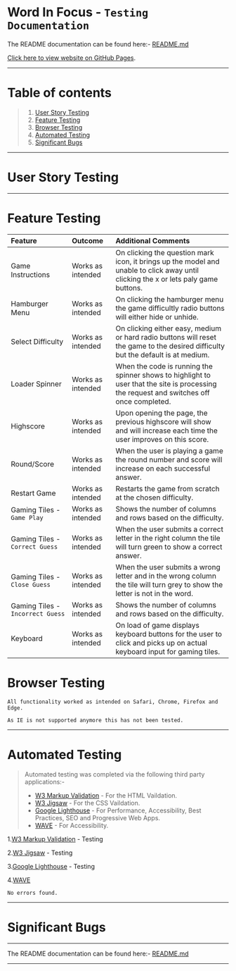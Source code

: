 # Word In Focus - `Testing Documentation`

The README documentation can be found here:- [README.md](./README.md)

[Click here to view website on GitHub Pages](https://tizron22.github.io/word-in-focus/).

---

# Table of contents

> 1.  [User Story Testing](#user-story-testing)
> 2.  [Feature Testing](#feature-testing)
> 3.  [Browser Testing](#browser-testing)
> 4.  [Automated Testing](#automated-testing)
> 5.  [Significant Bugs](#significant-bugs)

---

# User Story Testing

---

# Feature Testing

| Feature                          | Outcome           | Additional Comments                                                                                                                      |
| :------------------------------- | :---------------- | :--------------------------------------------------------------------------------------------------------------------------------------- |
| Game Instructions                | Works as intended | On clicking the question mark icon, it brings up the model and unable to click away until clicking the x or lets paly game buttons.      |
| Hamburger Menu                   | Works as intended | On clicking the hamburger menu the game difficultly radio buttons will either hide or unhide.                                            |
| Select Difficulty                | Works as intended | On clicking either easy, medium or hard radio buttons will reset the game to the desired difficulty but the default is at medium.        |
| Loader Spinner                   | Works as intended | When the code is running the spinner shows to highlight to user that the site is processing the request and switches off once completed. |
| Highscore                        | Works as intended | Upon opening the page, the previous highscore will show and will increase each time the user improves on this score.                     |
| Round/Score                      | Works as intended | When the user is playing a game the round number and score will increase on each successful answer.                                      |
| Restart Game                     | Works as intended | Restarts the game from scratch at the chosen difficulty.                                                                                 |
| Gaming Tiles - `Game Play`       | Works as intended | Shows the number of columns and rows based on the difficulty.                                                                            |
| Gaming Tiles - `Correct Guess`   | Works as intended | When the user submits a correct letter in the right column the tile will turn green to show a correct answer.                            |
| Gaming Tiles - `Close Guess`     | Works as intended | When the user submits a wrong letter and in the wrong column the tile will turn grey to show the letter is not in the word.              |
| Gaming Tiles - `Incorrect Guess` | Works as intended | Shows the number of columns and rows based on the difficulty.                                                                            |
| Keyboard                         | Works as intended | On load of game displays keyboard buttons for the user to click and picks up on actual keyboard input for gaming tiles.                  |

# Browser Testing

    All functionality worked as intended on Safari, Chrome, Firefox and Edge.

    As IE is not supported anymore this has not been tested.

---

# Automated Testing

> Automated testing was completed via the following third party applications:-
>
> - [W3 Markup Validation](https://validator.w3.org/) - For the HTML Vaildation.
> - [W3 Jigsaw](https://jigsaw.w3.org/css-validator/) - For the CSS Vaildation.
> - [Google Lighthouse](https://developers.google.com/web/tools/lighthouse) - For Performance, Accessibility, Best Practices, SEO and Progressive Web Apps.
> - [WAVE](https://wave.webaim.org/) - For Accessibility.

1.[W3 Markup Validation](https://validator.w3.org/) - Testing

2.[W3 Jigsaw](https://jigsaw.w3.org/css-validator/) - Testing

3.[Google Lighthouse](https://developers.google.com/web/tools/lighthouse) - Testing

4.[WAVE](https://wave.webaim.org/)

    No errors found.

---

# Significant Bugs

---

The README documentation can be found here:- [README.md](./README.md)

---
